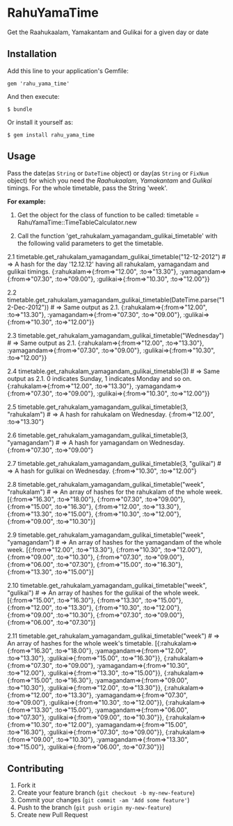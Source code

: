 # RahuYamaTime

Get the Raahukaalam, Yamakantam and Gulikai for a given day or date

## Installation

Add this line to your application's Gemfile:

    gem 'rahu_yama_time'

And then execute:

    $ bundle

Or install it yourself as:

    $ gem install rahu_yama_time

## Usage

Pass the date(as `String` or `DateTime` object) or day(as `String` or `FixNum` object) for which you need the *Raahukaalam*, *Yamakantam* and *Gulikai* timings. For the whole timetable, pass the String 'week'.

**For example:**
1. Get the object for the class of function to be called: timetable = RahuYamaTime::TimeTableCalculator.new

2. Call the function 'get_rahukalam_yamagandam_gulikai_timetable' with the following valid parameters to get the timetable.

2.1 timetable.get_rahukalam_yamagandam_gulikai_timetable("12-12-2012") # => A hash for the day '12.12.12' having all rahukalam, yamagandam and gulikai timings.
    {:rahukalam=>{:from=>"12.00", :to=>"13.30"}, :yamagandam=>{:from=>"07.30", :to=>"09.00"}, :gulikai=>{:from=>"10.30", :to=>"12.00"}}

2.2 timetable.get_rahukalam_yamagandam_gulikai_timetable(DateTime.parse("12-Dec-2012")) # => Same output as 2.1.
    {:rahukalam=>{:from=>"12.00", :to=>"13.30"}, :yamagandam=>{:from=>"07.30", :to=>"09.00"}, :gulikai=>{:from=>"10.30", :to=>"12.00"}}

2.3 timetable.get_rahukalam_yamagandam_gulikai_timetable("Wednesday") # => Same output as 2.1.
    {:rahukalam=>{:from=>"12.00", :to=>"13.30"}, :yamagandam=>{:from=>"07.30", :to=>"09.00"}, :gulikai=>{:from=>"10.30", :to=>"12.00"}}

2.4 timetable.get_rahukalam_yamagandam_gulikai_timetable(3) # => Same output as 2.1. 0 indicates Sunday, 1 indicates Monday and so on.
    {:rahukalam=>{:from=>"12.00", :to=>"13.30"}, :yamagandam=>{:from=>"07.30", :to=>"09.00"}, :gulikai=>{:from=>"10.30", :to=>"12.00"}}

2.5 timetable.get_rahukalam_yamagandam_gulikai_timetable(3, "rahukalam") # => A hash for rahukalam on Wednesday.
    {:from=>"12.00", :to=>"13.30"}

2.6 timetable.get_rahukalam_yamagandam_gulikai_timetable(3, "yamagandam") # => A hash for yamagandam on Wednesday.
    {:from=>"07.30", :to=>"09.00"}

2.7 timetable.get_rahukalam_yamagandam_gulikai_timetable(3, "gulikai") # => A hash for gulikai on Wednesday.
    {:from=>"10.30", :to=>"12.00"}

2.8 timetable.get_rahukalam_yamagandam_gulikai_timetable("week", "rahukalam") # => An array of hashes for the rahukalam of the whole week.
    [{:from=>"16.30", :to=>"18.00"}, {:from=>"07.30", :to=>"09.00"}, {:from=>"15.00", :to=>"16.30"}, {:from=>"12.00", :to=>"13.30"}, {:from=>"13.30", :to=>"15.00"}, {:from=>"10.30", :to=>"12.00"}, {:from=>"09.00", :to=>"10.30"}]

2.9 timetable.get_rahukalam_yamagandam_gulikai_timetable("week", "yamagandam") # => An array of hashes for the yamagandam of the whole week.
    [{:from=>"12.00", :to=>"13.30"}, {:from=>"10.30", :to=>"12.00"}, {:from=>"09.00", :to=>"10.30"}, {:from=>"07.30", :to=>"09.00"}, {:from=>"06.00", :to=>"07.30"}, {:from=>"15.00", :to=>"16.30"}, {:from=>"13.30", :to=>"15.00"}]

2.10 timetable.get_rahukalam_yamagandam_gulikai_timetable("week", "gulikai") # => An array of hashes for the gulikai of the whole week.
    [{:from=>"15.00", :to=>"16.30"}, {:from=>"13.30", :to=>"15.00"}, {:from=>"12.00", :to=>"13.30"}, {:from=>"10.30", :to=>"12.00"}, {:from=>"09.00", :to=>"10.30"}, {:from=>"07.30", :to=>"09.00"}, {:from=>"06.00", :to=>"07.30"}]

2.11 timetable.get_rahukalam_yamagandam_gulikai_timetable("week") # => An array of hashes for the whole week's timetable.
    [{:rahukalam=>{:from=>"16.30", :to=>"18.00"}, :yamagandam=>{:from=>"12.00", :to=>"13.30"}, :gulikai=>{:from=>"15.00", :to=>"16.30"}}, {:rahukalam=>{:from=>"07.30", :to=>"09.00"}, :yamagandam=>{:from=>"10.30", :to=>"12.00"}, :gulikai=>{:from=>"13.30", :to=>"15.00"}}, {:rahukalam=>{:from=>"15.00", :to=>"16.30"}, :yamagandam=>{:from=>"09.00", :to=>"10.30"}, :gulikai=>{:from=>"12.00", :to=>"13.30"}}, {:rahukalam=>{:from=>"12.00", :to=>"13.30"}, :yamagandam=>{:from=>"07.30", :to=>"09.00"}, :gulikai=>{:from=>"10.30", :to=>"12.00"}}, {:rahukalam=>{:from=>"13.30", :to=>"15.00"}, :yamagandam=>{:from=>"06.00", :to=>"07.30"}, :gulikai=>{:from=>"09.00", :to=>"10.30"}}, {:rahukalam=>{:from=>"10.30", :to=>"12.00"}, :yamagandam=>{:from=>"15.00", :to=>"16.30"}, :gulikai=>{:from=>"07.30", :to=>"09.00"}}, {:rahukalam=>{:from=>"09.00", :to=>"10.30"}, :yamagandam=>{:from=>"13.30", :to=>"15.00"}, :gulikai=>{:from=>"06.00", :to=>"07.30"}}]

## Contributing

1. Fork it
2. Create your feature branch (`git checkout -b my-new-feature`)
3. Commit your changes (`git commit -am 'Add some feature'`)
4. Push to the branch (`git push origin my-new-feature`)
5. Create new Pull Request
